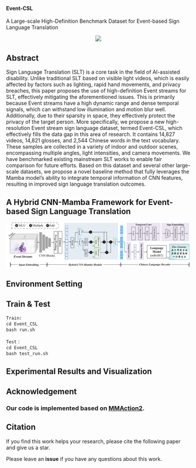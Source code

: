 #### Event-CSL 
A Large-scale High-Definition Benchmark Dataset for Event-based Sign Language Translation 

<div align="center">
<img src=["https://github.com/Event-AHU/OpenESL/blob/main/Event_CSL/figures/videonumber_resolution.jpg", "https://github.com/Event-AHU/OpenESL/blob/main/Event_CSL/figures/EventSLT_demos.jpg"] width="600">
</div>


## Abstract 
Sign Language Translation (SLT) is a core task in the field of AI-assisted disability. Unlike traditional SLT based on visible light videos, which is easily affected by factors such as lighting, rapid hand movements, and privacy breaches, this paper proposes the use of high-definition Event streams for SLT, effectively mitigating the aforementioned issues. This is primarily because Event streams have a high dynamic range and dense temporal signals, which can withstand low illumination and motion blur well. Additionally, due to their sparsity in space, they effectively protect the privacy of the target person. More specifically, we propose a new high-resolution Event stream sign language dataset, termed Event-CSL, which effectively fills the data gap in this area of research. It contains 14,827 videos, 14,821 glosses, and 2,544 Chinese words in the text vocabulary. These samples are collected in a variety of indoor and outdoor scenes, encompassing multiple angles, light intensities, and camera movements. We have benchmarked existing mainstream SLT works to enable fair comparison for future efforts. Based on this dataset and several other large-scale datasets, we propose a novel baseline method that fully leverages the Mamba model’s ability to integrate temporal information of CNN features, resulting in improved sign language translation outcomes.


## A Hybrid CNN-Mamba Framework for Event-based Sign Language Translation
<div align="center">
<img src="https://github.com/Event-AHU/OpenESL/blob/main/Event_CSL/figures/EventSLT_framework.jpg" width="800">  
</div>


## Environment Setting 


## Train & Test
```
Train:
cd Event_CSL
bash run.sh

Test：
cd Event_CSL
bash test_run.sh
```

## Experimental Results and Visualization


## Acknowledgement 
### Our code is implemented based on <a href="https://github.com/open-mmlab/mmaction2">MMAction2</a>.


## Citation 

If you find this work helps your research, please cite the following paper and give us a star. 


Please leave an **issue** if you have any questions about this work. 



